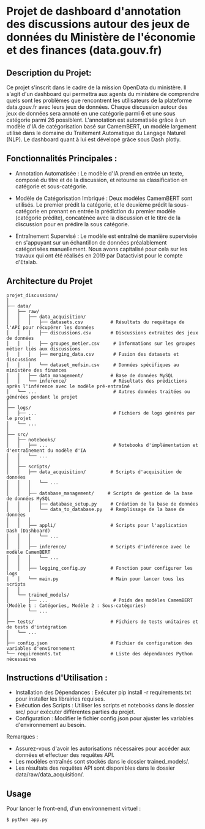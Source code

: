Projet de dashboard d'annotation des discussions autour des jeux de données du Ministère de l'économie et des finances (data.gouv.fr)
==============================

Description du Projet:
------------
  Ce projet s'inscrit dans le cadre de la mission OpenData du ministère. Il s'agit d'un dashboard qui permettra aux agents du ministère de comprendre quels sont les problèmes que rencontrent les utilisateurs de la plateforme data.gouv.fr avec leurs jeux de données.
Chaque discussion autour des jeux de données sera annoté en une catégorie parmi 6 et une sous catégorie parmi 26 possiblent.
  L'annotation est automatisée grâce à un modèle d'IA de catégorisation basé sur CamemBERT, un modèle largement utilisé dans le domaine du Traitement Automatique du Langage Naturel (NLP).
Le dashboard quant à lui est dévelopé grâce sous Dash plotly.

Fonctionnalités Principales :
------------
- Annotation Automatisée : Le modèle d'IA prend en entrée un texte, composé du titre et de la discussion, et retourne sa classification en catégorie et sous-catégorie.

- Modèle de Catégorisation Imbriqué : Deux modèles CamemBERT sont utilisés. Le premier prédit la catégorie, et le deuxième prédit la sous-catégorie en prenant en entrée la prédiction du premier modèle (catégorie prédite), concaténée avec la discussion et le titre de la discussion pour en prédire la sous catégorie.

- Entraînement Supervisé : Le modèle est entraîné de manière supervisée en s'appuyant sur un échantillon de données préalablement catégorisées manuellement. Nous avons capitalisé pour cela sur les travaux qui ont été réalisés en 2019 par Datactivist pour le compte d'Etalab.

Architecture du Projet
------------
```
projet_discussions/
│
├── data/
│   ├── raw/
│   │   ├── data_acquisition/
│   │   │   ├── datasets.csv          # Résultats du requêtage de l'API pour récupérer les données
│   │   │   ├── discussions.csv       # Discussions extraites des jeux de données
│   │   │   ├── groupes_metier.csv     # Informations sur les groupes métier liés aux discussions
│   │   │   ├── merging_data.csv       # Fusion des datasets et discussions
│   │   │   └── dataset_mefsin.csv     # Données spécifiques au ministère des finances
│   │   ├── data_management/          # Base de données MySQL
│   │   └── inference/                 # Résultats des prédictions après l'inférence avec le modèle pré-entraîné
│   └── ...                            # Autres données traitées ou générées pendant le projet
│
├── logs/
│   ├── ...                            # Fichiers de logs générés par le projet
│   └── ...
│
├── src/
│   ├── notebooks/
│   │   ├── ...                        # Notebooks d'implémentation et d'entraînement du modèle d'IA
│   │   └── ...
│   │
│   ├── scripts/
│   │   ├── data_acquisition/         # Scripts d'acquisition de données
│   │   │   └── ...
│   │   │
│   │   ├── database_management/     # Scripts de gestion de la base de données MySQL
│   │   │   ├── database_setup.py     # Création de la base de données
│   │   │   └── data_to_database.py   # Remplissage de la base de données
│   │   │
│   │   ├── appli/                    # Scripts pour l'application Dash (Dashboard)
│   │   │   └── ...
│   │   │
│   │   ├── inference/                # Scripts d'inférence avec le modèle CamemBERT
│   │   │   └── ...
│   │   │
│   │   ├── logging_config.py         # Fonction pour configurer les logs
│   │   └── main.py                   # Main pour lancer tous les scripts
│   │
│   └── trained_models/
│       ├── ...                        # Poids des modèles CamemBERT (Modèle 1 : Catégories, Modèle 2 : Sous-catégories)
│       └── ...
│
├── tests/                            # Fichiers de tests unitaires et de tests d'intégration
│   └── ...
│
├── config.json                       # Fichier de configuration des variables d'environnement
└── requirements.txt                  # Liste des dépendances Python nécessaires
```

Instructions d'Utilisation :
------------

- Installation des Dépendances : Exécuter pip install -r requirements.txt pour installer les librairies requises.
- Exécution des Scripts : Utiliser les scripts et notebooks dans le dossier src/ pour exécuter différentes parties du projet.
- Configuration : Modifier le fichier config.json pour ajuster les variables d'environnement au besoin.

Remarques :
- Assurez-vous d'avoir les autorisations nécessaires pour accéder aux données et effectuer des requêtes API.
- Les modèles entraînés sont stockés dans le dossier trained_models/.
- Les résultats des requêtes API sont disponibles dans le dossier data/raw/data_acquisition/.

## Usage

Pour lancer le front-end, d'un environnement virtuel :

```
$ python app.py
```
